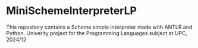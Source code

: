 # MiniSchemeInterpreterLP
This repository contains a Scheme simple interpreter made with ANTLR and Python. Univerity project for the Programming Languages subject at UPC, 2024/12
